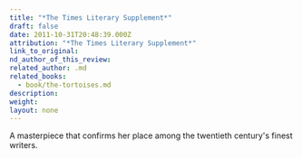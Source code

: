 ```yaml
---
title: "*The Times Literary Supplement*"
draft: false
date: 2011-10-31T20:48:39.000Z
attribution: "*The Times Literary Supplement*"
link_to_original:
nd_author_of_this_review:
related_author: .md
related_books:
  - book/the-tortoises.md
description:
weight:
layout: none
---
```

A masterpiece that confirms her place among the twentieth century's finest writers.

